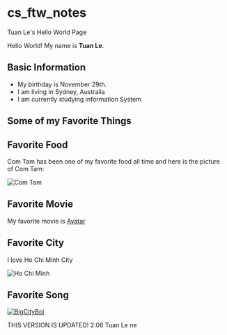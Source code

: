# cs_ftw_notes

Tuan Le's  Hello World Page

Hello World! My name is **Tuan Le**. 

## Basic Information

* My birthday is November 29th.
* I am living in Sydney, Australia
* I am currently studying information System

## Some of my Favorite Things

## Favorite Food

Com Tam has been one of my favorite food all time and here is the picture of Com Tam: 

![Com Tam](https://media-cdn.tripadvisor.com/media/photo-o/16/b2/0e/07/com-t-m-su-n-non-nu-ng.jpg)

## Favorite Movie

My favorite movie is [Avatar](https://www.themoviedb.org/movie/19995-avatar)

## Favorite City

I love Ho Chi Minh City

![Ho Chi Minh](https://upload.wikimedia.org/wikipedia/commons/f/f6/Ho_Chi_Minh_City_Skyline_%28night%29.jpg)

## Favorite Song

[![BigCityBoi](https://img.youtube.com/vi/jgZkrA8E5do/mqdefault.jpg)](https://www.youtube.com/watch?v=SNES5Y-tYxM)

THIS VERSION IS UPDATED!
 2:06
Tuan Le ne

 









